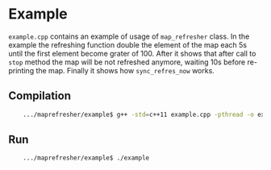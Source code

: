 # Example
`example.cpp` contains an example of usage of `map_refresher` class. In the
example the refreshing function double the element of the map each 5s until the first element become grater of 100. After it shows that after call to `stop` method the map will be not refreshed anymore, waiting 10s before re-printing the map. Finally it shows how `sync_refres_now` works.

## Compilation

```bash
    .../maprefresher/example$ g++ -std=c++11 example.cpp -pthread -o example
```

## Run

```bash
    .../maprefresher/example$ ./example
```